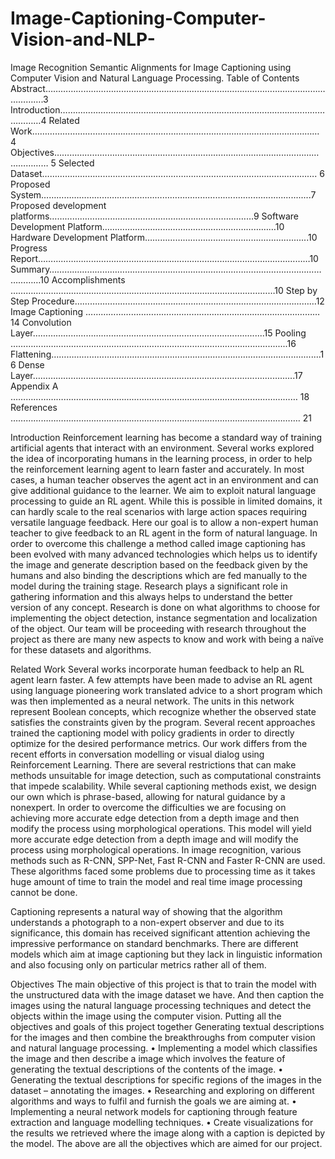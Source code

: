 # Image-Captioning-Computer-Vision-and-NLP-
Image Recognition Semantic Alignments for Image Captioning using Computer Vision and Natural Language Processing.
Table of Contents
Abstract…………………………………………………………………………………………………………….3
Introduction………………………………………………………………………………………………………4
Related Work…………………………………………………………………………………………………… 4
Objectives………………………………………………………………………………………………………… 5
Selected Dataset………………………………………………………………………………………………. 6
Proposed System………………………………………………………………...................................7
Proposed development platforms………………………………………………………………………9
Software Development Platform……………………………………………………………10
Hardware Development Platform………………………………………....................10
Progress Report………………………………………………………………………………………………10
Summary…………………………………………………………………………………………………………10
Accomplishments ……………………………………………………………………………………………10
Step by Step Procedure……………………………………………………………………………………12
Image Captioning …………………………………………………………………………………14
         Convolution Layer………………………………………………………………....................15
         Pooling ………………………………………………………………………………....................16
        Flattening……………………………………………………………………………....................16
       Dense Layer…………………………………………………………………………....................17
Appendix A …………………………………………………………………………………………………… 18
References ……………………………………………………………………………………………………. 21



Introduction
Reinforcement learning has become a standard way of training artificial agents that interact with an environment. Several works explored the idea of incorporating humans in the learning process, in order to help the reinforcement learning agent to learn faster and accurately. In most cases, a human teacher observes the agent act in an environment and can give additional guidance to the learner. We aim to exploit natural language processing to guide an RL agent. While this is possible in limited domains, it can hardly scale to the real scenarios with large action spaces requiring versatile language feedback. Here our goal is to allow a non-expert human teacher to give feedback to an RL agent in the form of natural language. In order to overcome this challenge a method called image captioning has been evolved with many advanced technologies which helps us to identify the image and generate description based on the feedback given by the humans and also binding the descriptions which are fed manually to the model during the training stage. 
Research plays a significant role in gathering information and this always helps to understand the better version of any concept. Research is done on what algorithms to choose for implementing the object detection, instance segmentation and localization of the object. Our team will be proceeding with research throughout the project as there are many new aspects to know and work with being a naïve for these datasets and algorithms. 

Related Work
Several works incorporate human feedback to help an RL agent learn faster. A few attempts have been made to advise an RL agent using language pioneering work translated advice to a short program which was then implemented as a neural network. The units in this network represent Boolean concepts, which recognize whether the observed state satisfies the constraints given by the program. Several recent approaches trained the captioning model with policy gradients in order to directly optimize for the desired performance metrics. Our work differs from the recent efforts in conversation modelling or visual dialog using Reinforcement Learning. There are several restrictions that can make methods unsuitable for image detection, such as computational constraints that impede scalability. While several captioning methods exist, we design our own which is phrase-based, allowing for natural guidance by a nonexpert. In order to overcome the difficulties we are focusing on achieving more accurate edge detection from a depth image and then modify the process using morphological operations. This model will yield more accurate edge detection from a depth image and will modify the process using morphological operations. In image recognition, various methods such as R-CNN, SPP-Net, Fast R-CNN and Faster R-CNN are used. These algorithms faced some problems due to processing time as it takes huge amount of time to train the model and real time image processing cannot be done. 

Captioning represents a natural way of showing that the algorithm understands a photograph to a non-expert observer and due to its significance, this domain has received significant attention achieving the impressive performance on standard benchmarks. There are different models which aim at image captioning but they lack in linguistic information and also focusing only on particular metrics rather all of them. 


Objectives
The main objective of this project is that to train the model with the unstructured data with the image dataset we have. And then caption the images using the natural language processing techniques and detect the objects within the image using the computer vision. Putting all the objectives and goals of this project together 
Generating textual descriptions for the images and then combine the breakthroughs from computer vision and natural language processing.
•	Implementing a model which classifies the image and then describe a image which involves the feature of generating the textual descriptions of the contents of the image.
•	Generating the textual descriptions for specific regions of the images in the dataset – annotating the images.
•	Researching and exploring on different algorithms and ways to fulfil and furnish the goals we are aiming at.
•	Implementing a neural network models for captioning through feature extraction and language modelling techniques. 
•	Create visualizations for the results we retrieved where the image along with a caption is depicted by the model. 
The above are all the objectives which are aimed for our project. 

